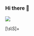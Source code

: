 ### Hi there 👋

<!--
**FilinR3B/FilinR3B** is a ✨ _special_ ✨ repository because its `README.md` (this file) appears on your GitHub profile.

Here are some ideas to get you started:

- 🔭 I’m currently working on ...
- 🌱 I’m currently learning ...
- 👯 I’m looking to collaborate on ...
- 🤔 I’m looking for help with ...
- 💬 Ask me about ...
- 📫 How to reach me: ...
- 😄 Pronouns: ...
- ⚡ Fun fact: ...
-->

<a href="https://wakatime.com"><img src="https://wakatime.com/share/@4ad0b42d-256d-4a05-9b7d-6bb6b1ccdacb/6c14d183-bd75-451c-be15-ac3d5ce09739.png" /></a>
<!--START_SECTION:waka-->[\s\S]+<!--END_SECTION:waka-->
